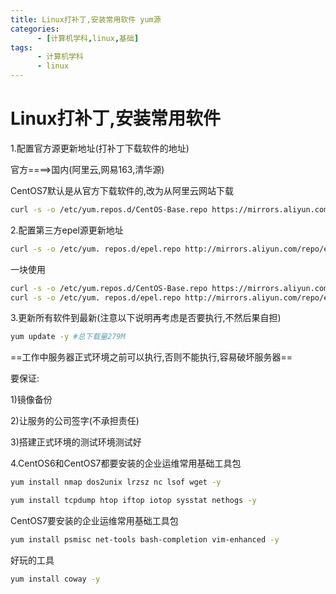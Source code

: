 ```yaml
---
title: Linux打补丁,安装常用软件 yum源
categories: 
      - [计算机学科,linux,基础]
tags:
      - 计算机学科
      - linux
---
```


# Linux打补丁,安装常用软件

1.配置官方源更新地址(打补丁下载软件的地址)

官方====>国内(阿里云,网易163,清华源)

CentOS7默认是从官方下载软件的,改为从阿里云网站下载

```bash
curl -s -o /etc/yum.repos.d/CentOS-Base.repo https://mirrors.aliyun.com/repo/Centos-7.repo
```

2.配置第三方epel源更新地址

```bash
curl -s -o /etc/yum. repos.d/epel.repo http://mirrors.aliyun.com/repo/epel-7.repo
```

一块使用

```bash
curl -s -o /etc/yum.repos.d/CentOS-Base.repo https://mirrors.aliyun.com/repo/Centos-7.repo
curl -s -o /etc/yum. repos.d/epel.repo http://mirrors.aliyun.com/repo/epel-7.repo
```

3.更新所有软件到最新(注意以下说明再考虑是否要执行,不然后果自担)

```bash
yum update -y #总下载量279M
```

==工作中服务器正式环境之前可以执行,否则不能执行,容易破坏服务器==

要保证:

1)镜像备份

2)让服务的公司签字(不承担责任)

3)搭建正式环境的测试环境测试好

4.CentOS6和CentOS7都要安装的企业运维常用基础工具包

```bash
yum install nmap dos2unix lrzsz nc lsof wget -y
```

```bash
yum install tcpdump htop iftop iotop sysstat nethogs -y
```

CentOS7要安装的企业运维常用基础工具包

```bash
yum install psmisc net-tools bash-completion vim-enhanced -y
```

好玩的工具

```bash
yum install coway -y
```

